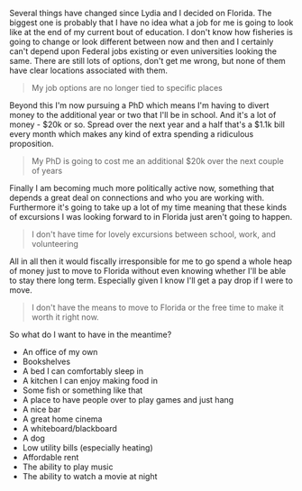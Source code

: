 Several things have changed since Lydia and I decided on Florida. The biggest one is probably that I have no idea what a job for me is going to look like at the end of my current bout of education. I don't know how fisheries is going to change or look different between now and then and I certainly can't depend upon Federal jobs existing or even universities looking the same. There are still lots of options, don't get me wrong, but none of them have clear locations associated with them. 

>My job options are no longer tied to specific places

Beyond this I'm now pursuing a PhD which means I'm having to divert money to the additional year or two that I'll be in school. And it's a lot of money - $20k or so. Spread over the next year and a half that's a $1.1k bill every month which makes any kind of extra spending a ridiculous proposition. 

>My PhD is going to cost me an additional $20k over the next couple of years

Finally I am becoming much more politically active now, something that depends a great deal on connections and who you are working with. Furthermore it's going to take up a lot of my time meaning that these kinds of excursions I was looking forward to in Florida just aren't going to happen. 

>I don't have time for lovely excursions between school, work, and volunteering

All in all then it would fiscally irresponsible for me to go spend a whole heap of money just to move to Florida without even knowing whether I'll be able to stay there long term. Especially given I know I'll get a pay drop if I were to move. 

>I don't have the means to move to Florida or the free time to make it worth it right now. 

So what do I want to have in the meantime?

- An office of my own
- Bookshelves
- A bed I can comfortably sleep in
- A kitchen I can enjoy making food in
- Some fish or something like that 
- A place to have people over to play games and just hang
- A nice bar
- A great home cinema
- A whiteboard/blackboard
- A dog
- Low utility bills (especially heating)
- Affordable rent
- The ability to play music
- The ability to watch a movie at night


